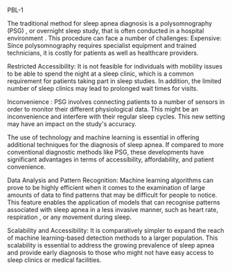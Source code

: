 PBL-1

The traditional method for sleep apnea diagnosis is a polysomnography (PSG) , or overnight sleep study, that is often conducted in a  hospital environment . 
This procedure can face a number of challenges:
Expensive: Since polysomnography requires specialist equipment and trained technicians, it is costly for patients as well as healthcare providers.

Restricted Accessibility: It is not feasible for individuals with mobility issues  to be able to spend the night at a sleep clinic, which is a common requirement for patients taking part in sleep studies. In addition, the limited number of sleep clinics may lead to prolonged wait times for visits.

Inconvenience : PSG involves connecting patients to a number of sensors in order to monitor their different physiological data. This might be an inconvenience and interfere with their regular sleep cycles. This new setting may have an impact on the study's accuracy.

The use of technology and machine learning is essential in offering additional  techniques for the diagnosis of sleep apnea. If compared to more conventional diagnostic methods like PSG, these developments have significant advantages in terms of accessibility, affordability, and patient convenience. 

Data Analysis and Pattern Recognition: Machine learning algorithms can prove to be highly efficient when it comes to the examination of large amounts of data to find patterns that may be difficult for people to notice. This feature enables the application of models that can recognise patterns associated with sleep apnea in a less invasive manner, such as heart rate, respiration , or any movement during sleep. 

Scalability and Accessibility: It is comparatively simpler to expand the reach of machine learning-based detection methods to a larger population. This scalability is essential to address the growing prevalence of sleep apnea and provide early diagnosis to those who might not have easy access to sleep clinics or  medical facilities.
